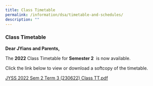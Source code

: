 ```yaml
---
title: Class Timetable
permalink: /information/dsa/timetable-and-schedules/
description: ""
---
```


### **Class Timetable**
**Dear JYians and Parents,**

The **2022** Class Timetable for **Semester 2**  is now available.
  
Click the link below to view or download a softcopy of the timetable.

[JYSS 2022 Sem 2 Term 3 (230622) Class TT.pdf](/files/JYSS%202022%20Sem%202%20Term%203%20230622%20Class%20TT.pdf)